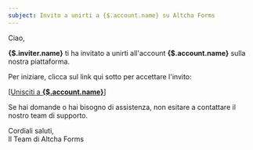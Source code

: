 ```yaml
---
subject: Invito a unirti a {$.account.name} su Altcha Forms
---
```


Ciao,

**{$.inviter.name}** ti ha invitato a unirti all'account **{$.account.name}** sulla nostra piattaforma.

Per iniziare, clicca sul link qui sotto per accettare l'invito:

[[Unisciti a **{$.account.name}**]]({$.link})

Se hai domande o hai bisogno di assistenza, non esitare a contattare il nostro team di supporto.

Cordiali saluti,  
Il Team di Altcha Forms
